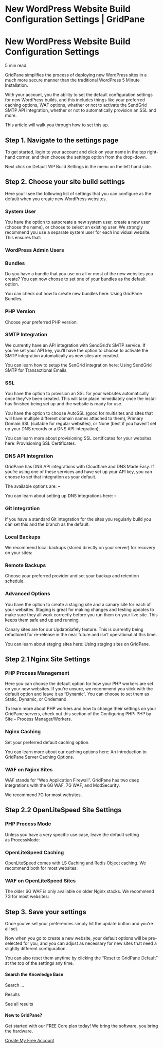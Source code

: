 # New WordPress Website Build Configuration Settings | GridPane

# New WordPress Website Build Configuration Settings

 

5 min read 

GridPane simplifies the process of deploying new WordPress sites in a much more secure manner than the traditional WordPress 5 Minute Installation.

With your account, you the ability to set the default configuration settings for new WordPress builds, and this includes things like your preferred caching options, WAF options, whether or not to activate the SendGrid SMTP API integration, whether or not to automatically provision an SSL and more.

This article will walk you through how to set this up.

 

## Step 1. Navigate to the settings page

To get started, login to your account and click on your name in the top right-hand corner, and then choose the settings option from the drop-down.

Next click on Default WP Build Settings in the menu on the left hand side.

 

## Step 2. Choose your site build settings

Here you’ll see the following list of settings that you can configure as the default when you create new WordPress websites.

 

### System User

You have the option to autocreate a new system user, create a new user (choose the name), or choose to select an existing user. We strongly recommend you use a separate system user for each individual website. This ensures that:

 

### WordPress Admin Users

 

### Bundles

Do you have a bundle that you use on all or most of the new websites you create? You can now choose to set one of your bundles as the default option.

You can check out how to create new bundles here: Using GridPane Bundles.

 

### PHP Version

Choose your preferred PHP version.

 

### SMTP Integration

We currently have an API integration with SendGrid’s SMTP service. If you’ve set your API key, you’ll have the option to choose to activate the SMTP integration automatically as new sites are created.

You can learn how to setup the SenGrid integration here: Using SendGrid SMTP for Transactional Emails.

 

### SSL

You have the option to provision an SSL for your websites automatically once they’ve been created. This will take place immediately once the install has finished being set up and the website is ready for use.

You have the option to choose AutoSSL (good for multisites and sites that will have multiple different domain names attached to them), Primary Domain SSL (suitable for regular websites), or None (best if you haven’t set up your DNS records or a DNS API integration).

You can learn more about provisioning SSL certificates for your websites here: Provisioning SSL Certificates.

 

### DNS API Integration

GridPane has DNS API integrations with Cloudflare and DNS Made Easy. If you’re using one of these services and have set up your API key, you can choose to set that integration as your default.

The available options are: –

You can learn about setting up DNS integrations here: –

 

### Git Integration

If you have a standard Git integration for the sites you regularly build you can set this and the branch as the default.

 

### Local Backups

We recommend local backups (stored directly on your server) for recovery on your sites:

 

### Remote Backups

Choose your preferred provider and set your backup and retention schedule.

 

### Advanced Options

You have the option to create a staging site and a canary site for each of your websites. Staging is great for making changes and testing updates to make sure they all work correctly before you run them on your live site. This keeps them safe and up and running.

Canary sites are for our UpdateSafely feature. This is currently being refactored for re-release in the near future and isn’t operational at this time.

You can learn about staging sites here: Using staging sites on GridPane.

 

## Step 2.1 Nginx Site Settings

### PHP Process Management

Here you can choose the default option for how your PHP workers are set on your new websites. If you’re unsure, we recommend you stick with the default option and leave it as “Dynamic“. You can choose to set them as Static, Dynamic, or Ondemand.

To learn more about PHP workers and how to change their settings on your GridPane servers, check out this section of the Configuring PHP: PHP by Site – Process Manager/Workers.

 

### Nginx Caching

Set your preferred default caching option.

You can learn more about our caching options here: An Introduction to GridPane Server Caching Options.

 

### WAF on Nginx Sites

WAF stands for “Web Application Firewall”. GridPane has two deep integrations with the 6G WAF, 7G WAF, and ModSecurity.

We recommend 7G for most websites.

 

## Step 2.2 OpenLiteSpeed Site Settings

### PHP Process Mode

Unless you have a very specific use case, leave the default setting as ProcessMode:

 

### OpenLiteSpeed Caching

OpenLiteSpeed comes with LS Caching and Redis Object caching. We recommend both for most websites:

 

### WAF on OpenLiteSpeed Sites

The older 6G WAF is only available on older Nginx stacks. We recommend 7G for most websites:

 

## Step 3. Save your settings

Once you’ve set your preferences simply hit the update button and you’re all set.

Now when you go to create a new website, your default options will be pre-selected for you, and you can adjust as necessary for new sites that need a slightly different configuration.

You can also reset them anytime by clicking the “Reset to GridPane Default” at the top of the settings any time.

 

 

#### Search the Knowledge Base

Search ...

 Results

See all results

#### New to GridPane?

Get started with our FREE Core plan today! We bring the software, you bring the hardware.

[Create My Free Account](https://gridpane.com/checkout/?plan=core)

